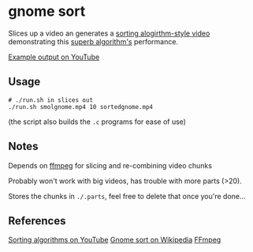 gnome sort
==========

Slices up a video an generates a [sorting alogirthm-style video][1]
demonstrating this [superb algorithm's][2] performance.

[Example output on YouTube][3]

Usage
-----

```console
# ./run.sh in slices out
./run.sh smolgnome.mp4 10 sortedgnome.mp4
```

(the script also builds the `.c` programs for ease of use)

Notes
-----

Depends on [ffmpeg][4] for slicing and re-combining video chunks

Probably won't work with big videos, has trouble with more parts (>20).

Stores the chunks in `./.parts`, feel free to delete that once you're done...

References
----------
[Sorting algorithms on YouTube][1]
[Gnome sort on Wikipedia][2]
[FFmpeg][4]

[1]: https://www.youtube.com/watch?v=t8g-iYGHpEA
[2]: https://en.wikipedia.org/wiki/Gnome_sort#Description
[3]: https://youtu.be/7e8EcY_CwaE
[4]: https://ffmpeg.org/


